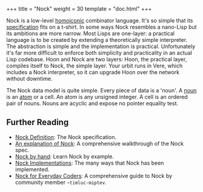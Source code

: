 +++
title = "Nock"
weight = 30
template = "doc.html"
+++


Nock is a low-level [homoiconic](https://en.wikipedia.org/wiki/Homoiconicity)
combinator language.  It's so simple that its [specification](@/docs/nock/definition.md)
fits on a t-shirt.  In some ways Nock resembles a nano-Lisp but its ambitions
are more narrow.  Most Lisps are one-layer: a practical language is to be
created by extending a theoretically simple interpreter.  The abstraction is
simple and the implementation is practical.  Unfortunately it's far more difficult
to enforce both simplicity and practicality in an actual Lisp codebase.  Hoon
and Nock are two layers: Hoon, the practical layer, compiles itself to Nock, the
simple layer.  Your urbit runs in Vere, which includes a Nock interpreter, so it
can upgrade Hoon over the network without downtime.

The Nock data model is quite simple.  Every piece of data is a 'noun'.  A [noun](/docs/glossary/noun/)
is an [atom](/docs/glossary/atom/) or a cell.  An atom is any unsigned integer.  A cell is an ordered
pair of nouns.  Nouns are acyclic and expose no pointer equality test.

## Further Reading

* [Nock Definition](@/docs/nock/definition.md): The Nock specification.
* [An explanation of Nock](@/docs/nock/explanation.md): A comprehensive
  walkthrough of the Nock spec.
* [Nock by hand](@/docs/nock/example.md): Learn Nock by example.
* [Nock Implementations](@/docs/nock/implementations.md): The many ways that
  Nock has been implemented.
* [Nock for Everyday Coders](https://blog.timlucmiptev.space/part1.html): A
  comprehensive guide to Nock by community member `~timluc-miptev`.


